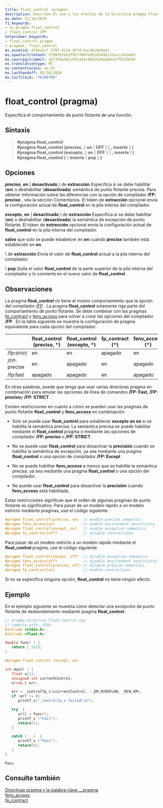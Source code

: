 ```yaml
---
title: float_control (pragma)
description: Describe el uso y los efectos de la Directiva pragma float_control. La Directiva float_control controla el estado de la semántica precisa de punto flotante y la semántica de excepción en tiempo de ejecución.
ms.date: 11/18/2019
f1_keywords:
- vc-pragma.float_control
- float_control_CPP
helpviewer_keywords:
- float_control pragma
- pragmas, float_control
ms.assetid: 4f4ba5cf-3707-413e-927d-5ecdbc0a9a43
ms.openlocfilehash: 5f907bfeb3f92f788fe951854ddc32accc83ae03
ms.sourcegitcommit: a673f6a54cc97e3d4cd032b10aa8dce7f0539d39
ms.translationtype: MT
ms.contentlocale: es-ES
ms.lasthandoff: 02/28/2020
ms.locfileid: "78166789"
---
```

# <a name="float_control-pragma"></a>float_control (pragma)

Especifica el comportamiento de punto flotante de una función.

## <a name="syntax"></a>Sintaxis

> **#pragma float_control**\
> **#pragma float_control (preciso,** { **on** | **OFF** } [ **, inserte** ] **)** \
> **#pragma float_control (excepto,** { **on** | **OFF** } [ **, inserte** ] **)** \
> **#pragma float_control (** { **inserte** | **pop** } **)**

## <a name="options"></a>Opciones

**preciso**, **en** | **desactivado**,\ de **extracción**
Especifica si se debe habilitar (**on**) o deshabilitar (**desactivada**) semántica de punto flotante precisa. Para obtener información sobre las diferencias con la opción de compilador **/FP: precise** , vea la sección Comentarios. El token de **extracción** opcional envía la configuración actual de **float_control** en la pila interna del compilador.

**excepto**, **en** | **desactivado**,\ de **extracción**
Especifica si se debe habilitar (**on**) o deshabilitar (**desactivada**) la semántica de excepción de punto flotante. El token de **extracción** opcional envía la configuración actual de **float_control** en la pila interna del compilador.

**salvo** que solo se puede establecer en **on** cuando **precise** también está establecido en **on**.

\ de **extracción**
Envía el valor de **float_control** actual a la pila interna del compilador.

\ **pop**
Quita el valor **float_control** de la parte superior de la pila interna del compilador y lo convierte en el nuevo valor de **float_control** .

## <a name="remarks"></a>Observaciones

La pragma **float_control** no tiene el mismo comportamiento que la opción del compilador [/FP](../build/reference/fp-specify-floating-point-behavior.md) . La pragma **float_control** solamente rige parte del comportamiento de punto flotante. Se debe combinar con las pragmas [fp_contract](../preprocessor/fp-contract.md) y [fenv_access](../preprocessor/fenv-access.md) para volver a crear las opciones del compilador **/FP** . En la tabla siguiente se muestra la configuración de pragma equivalente para cada opción del compilador:

| | float_control (preciso, \*) | float_control (excepto, \*) | fp_contract (\*) | fenv_access (\*) |
|-|-|-|-|-|
| /fp:strict             | en  | en  | apagado | en  |
| /FP: precise            | en  | apagado | en  | apagado |
| /fp:fast               | apagado | apagado | en  | apagado |

En otras palabras, puede que tenga que usar varias directivas pragma en combinación para emular las opciones de línea de comandos **/FP: Fast**, **/FP: precise**y **/FP: STRICT** .

Existen restricciones en cuanto a cómo se pueden usar las pragmas de punto flotante **float_control** y **fenv_access** en combinación:

- Solo se puede usar **float_control** para establecer **excepto** **en on** si se habilita la semántica precisa. La semántica precisa se puede habilitar mediante el **float_control** pragma o mediante las opciones de compilador **/FP: precise** o **/FP: STRICT** .

- No se puede usar **float_control** para desactivar la **precisión** cuando se habilita la semántica de excepción, ya sea mediante una pragma **float_control** o una opción de compilador **/FP: Except** .

- No se puede habilitar **fenv_access** a menos que se habilite la semántica precisa, ya sea mediante una pragma **float_control** o una opción del compilador.

- No puede usar **float_control** para desactivar la **precisión** cuando **fenv_access** está habilitada.

Estas restricciones significan que el orden de algunas pragmas de punto flotante es significativo. Para pasar de un modelo rápido a un modelo estricto mediante pragmas, use el código siguiente:

```cpp
#pragma float_control(precise, on)  // enable precise semantics
#pragma fenv_access(on)             // enable environment sensitivity
#pragma float_control(except, on)   // enable exception semantics
#pragma fp_contract(off)            // disable contractions
```

Para pasar de un modelo estricto a un modelo rápido mediante el **float_control** pragma, use el código siguiente:

```cpp
#pragma float_control(except, off)  // disable exception semantics
#pragma fenv_access(off)            // disable environment sensitivity
#pragma float_control(precise, off) // disable precise semantics
#pragma fp_contract(on)             // enable contractions
```

Si no se especifica ninguna opción, **float_control** no tiene ningún efecto.

## <a name="example"></a>Ejemplo

En el ejemplo siguiente se muestra cómo detectar una excepción de punto flotante de desbordamiento mediante pragma **float_control**.

```cpp
// pragma_directive_float_control.cpp
// compile with: /EHa
#include <stdio.h>
#include <float.h>

double func( ) {
   return 1.1e75;
}

#pragma float_control (except, on)

int main( ) {
   float u[1];
   unsigned int currentControl;
   errno_t err;

   err = _controlfp_s(&currentControl, ~_EM_OVERFLOW, _MCW_EM);
   if (err != 0)
      printf_s("_controlfp_s failed!\n");

   try  {
      u[0] = func();
      printf_s ("Fail");
      return(1);
   }

   catch (...)  {
      printf_s ("Pass");
      return(0);
   }
}
```

```Output
Pass
```

## <a name="see-also"></a>Consulte también

[Directivas pragma y la palabra clave __pragma](../preprocessor/pragma-directives-and-the-pragma-keyword.md)\
[fenv_access](../preprocessor/fenv-access.md)\
[fp_contract](../preprocessor/fp-contract.md)

